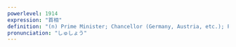 ```yaml
---
powerlevel: 1914
expression: "首相"
definition: "(n) Prime Minister; Chancellor (Germany, Austria, etc.); Premier; (P)"
pronunciation: "しゅしょう"
---
```

